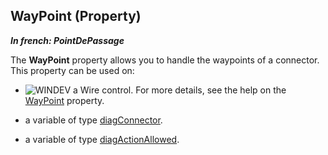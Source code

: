
## WayPoint (Property)

***In french: PointDePassage***
	



<a name="XUse"></a>
<a name="Use"></a>
<a name="description"></a>
The **WayPoint** property allows you to handle the waypoints of a connector. This property can be used on: 

- ![WINDEV](https://doc.pcsoft.fr/ext/images/us/WD.png) a Wire control. For more details, see the help on the [WayPoint](../Proprietes/1000021957.md) property. 

- a variable of type [diagConnector](../WDLang1/1410088454.md).

- a variable of type [diagActionAllowed](../WDLang1/1410088840.md).




